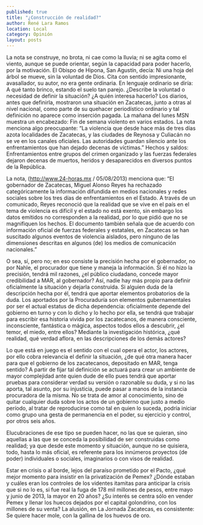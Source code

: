 ```yaml
---
published: true
title: "¿Construcción de realidad?"
author: René Lara Ramos
location: Local
category: Opinión
layout: posts
---
```


La nota se construye, no brota, ni cae como la lluvia; ni se agita como el viento, aunque se puede orientar, según la capacidad para poder hacerlo, por la motivación. El Obispo de Hipona, San Agustín, decía: Ni una hoja del árbol se mueve, sin la voluntad de Dios. Cita con sentido impresionante, avasallador, su autor, no era gente ordinaria. En lenguaje ordinario se diría:
A qué tanto brinco, estando el suelo tan parejo. ¿Describe la voluntad o necesidad de definir la situación? ¿A quién interesa hacerlo? Los diarios, antes que definirla, mostraron una situación en Zacatecas, junto a otras al nivel nacional, como parte de su quehacer periodístico ordinario y tal definición no aparece como inserción pagada. La mañana del lunes MSN muestra un encabezado: Fin de semana violento en varios estados. La nota menciona algo preocupante: “La violencia que desde hace más de tres días azota localidades de Zacatecas, y las ciudades de Reynosa y Culiacán no se ve en los canales oficiales. Las autoridades guardan silencio ante los enfrentamientos que han dejado decenas de víctimas.” Hechos y saldos: Enfrentamientos entre grupos del crimen organizado y las fuerzas federales dejaron decenas de muertos, heridos y desaparecidos en diversos puntos de la República.

La nota, (http://www.24-horas.mx / 05/08/2013) menciona que: “El gobernador de Zacatecas, Miguel Alonso Reyes ha rechazado categóricamente la información difundida en medios nacionales y redes sociales sobre los tres días de enfrentamientos en el Estado. A través de un comunicado, Reyes reconoció que la realidad que se vive en el país en el tema de violencia es difícil y el estado no está exento, sin embargo los datos emitidos no corresponden a la realidad, por lo que pidió que no se magnifiquen los hechos. El documento también señala que de acuerdo con información oficial de fuerzas federales y estatales, en Zacatecas se han suscitado algunos eventos de violencia aislados, pero ninguno de las dimensiones descritas en algunos (de) los medios de comunicación nacionales.” 

O sea, sí, pero no; en eso consiste la precisión hecha por el gobernador, no por Nahle, el procurador que tiene y maneja la información. Si él no hizo la precisión, tendrá mil razones, ¿el público ciudadano, concede mayor credibilidad a MAR, al gobernador? Así, nadie hay más propio para definir oficialmente la situación y dejarla construida. Si alguien duda de la descripción hecha por él, tendrá que aportar elementos probatorios de la duda. Los aportados por la Procuraduría son elementos gubernamentales por ser el actual estatus de dicha dependencia: oficialmente depende del gobierno en turno y con lo dicho y lo hecho por ella, se tendrá que trabajar para escribir esa historia vivida por los zacatecanos, de manera consciente, inconsciente, fantástica o mágica, aspectos todos ellos a descubrir, ¿el temor, el miedo, entre ellos? Mediante la investigación histórica, ¿qué realidad, qué verdad aflora, en las descripciones de los demás actores? 

Lo que está en juego es el sentido con el cual opera el actor, los actores, por ello cobra relevancia el definir la situación, ¿de qué otra manera hacer para que el gobierno de los zacatecanos, depositado en MAR, tenga sentido? A partir de fijar tal definición se actuará para crear un ambiente de mayor complejidad ante quien dude de ello pues tendrá que aportar pruebas para considerar verdad su versión o razonable su duda, y si no las aporta, tal asunto, por su injusticia, puede pasar a manos de la instancia procuradora de la misma. No se trata de amor al conocimiento, sino de quitar cualquier duda sobre los actos de un gobierno que justo a medio período, al tratar de reproducirse como tal en quien lo suceda, podría iniciar como grupo una gesta de permanencia en el poder, su ejercicio y control, por otros seis años. 

Elucubraciones de ese tipo se pueden hacer, no las que se quieran, sino aquellas a las que se conceda la posibilidad de ser   construidas como realidad; ya que desde este momento y situación, aunque no se quisiera, todo, hasta lo más oficial, es referente para los innúmeros proyectos (de poder) individuales o sociales, imaginarios o con visos de realidad.

Estar en crisis o al borde, lejos del paraíso prometido por el Pacto, ¿qué mejor momento para insistir en la privatización de Pemex? ¿Dónde estaban y cuáles eran los controles de los videntes itamitas para anticipar la crisis que si no lo es, si fue real la fuga de 178 mil millones de pesos, entre mayo y junio de 2013, la mayor en 20 años? ¿Su interés se centra sólo en vender Pemex y llenar los huecos dejados por el capital golondrino, con los millones de su venta? La alusión, en La Jornada Zacatecas, es consistente: Se quiere hacer mole, con la gallina de los huevos de oro. 
